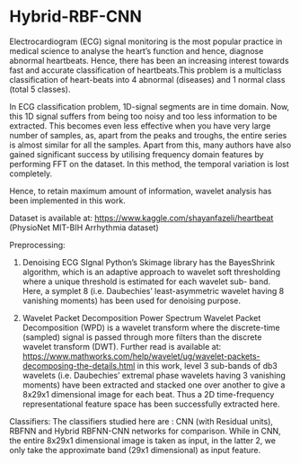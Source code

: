 # Hybrid-RBF-CNN

Electrocardiogram (ECG) signal monitoring is the most popular practice in medical science to analyse the heart’s function and hence, diagnose abnormal heartbeats. Hence, there has been an increasing interest towards fast and accurate classification of heartbeats.This problem is a multiclass classification of heart-beats into 4 abnormal (diseases) and 1 normal class (total 5 classes). 

In ECG classification problem, 1D-signal segments are in time domain. Now, this 1D signal suffers from being too noisy and too less information to be extracted. This becomes even less effective when you have very large number of samples, as, apart from the peaks and troughs, the entire series is almost similar for all the samples. Apart from this, many authors have also gained significant success by utilising frequency domain features by performing FFT on the dataset. In this method, the temporal variation is lost completely.

Hence, to retain maximum amount of information, wavelet analysis has been implemented in this work.

Dataset is available at: https://www.kaggle.com/shayanfazeli/heartbeat (PhysioNet MIT-BIH Arrhythmia dataset)

Preprocessing: 

  1. Denoising ECG SIgnal
  Python’s Skimage library has the BayesShrink algorithm, which is an adaptive approach to wavelet soft thresholding where a unique threshold is estimated for each wavelet sub-     band. Here, a symplet 8 (i.e. Daubechies’ least-asymmetric wavelet having 8 vanishing moments) has been used for denoising purpose.
  
  2. Wavelet Packet Decomposition Power Spectrum
  Wavelet Packet Decomposition (WPD) is a wavelet transform where the discrete-time (sampled) signal is passed through more filters than the discrete wavelet transform (DWT).       Further read is available at: https://www.mathworks.com/help/wavelet/ug/wavelet-packets-decomposing-the-details.html
  in this work, level 3 sub-bands of db3 wavelets (i.e. Daubechies’ extremal phase wavelets having 3 vanishing moments) have been extracted and stacked one over another to give a   8x29x1 dimensional image for each beat. Thus a 2D time-frequency representational feature space has been successfully extracted here.
  
 Classifiers:
  The classifiers studied here are : CNN (with Residual units), RBFNN and Hybrid RBFNN-CNN networks for comparison. While in CNN, the entire 8x29x1 dimensional image is taken as     input, in the latter 2, we only take the approximate band (29x1 dimensional) as input feature.


